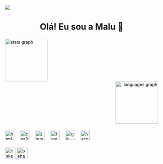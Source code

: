 ![](https://capsule-render.vercel.app/api?type=waving&height=140&color=eb85b1&textBg=false&fontAlign=0&fontAlignY=0&descAlign=0&descAlignY=0)
<h1 align="center">Olá! Eu sou a Malu 🩷</h1>
<div align="left">
<p></p>
</div>

###

<div align="left">
  <img src="https://github-readme-stats.vercel.app/api?username=malucodes&hide_title=true&hide_rank=false&show_icons=true&include_all_commits=true&count_private=true&disable_animations=false&bg_color=eb85b140&text_color=black&ring_color=eb85b1&icon_color=black&rank_icon=github&locale=en&hide_border=true&custom_title=Malucodes's%20GitHub" height="140" alt="stats graph"  />
</div>
<div align="right">
  <img src="https://github-readme-stats.vercel.app/api/top-langs?username=malucodes&locale=en&hide_title=false&layout=compact&card_width=320&langs_count=5&bg_color=eb85b140&text_color=eb85b1&title_color=eb85b1&icon_color=eb85b1&hide_border=true" height="140" alt="languages graph"  />
</div>

###

<div align="left">
  <img src="https://cdn.jsdelivr.net/gh/devicons/devicon/icons/html5/html5-original.svg" height="30" alt="html5 logo"  />
  <img width="12" />
  <img src="https://cdn.jsdelivr.net/gh/devicons/devicon/icons/css3/css3-original.svg" height="30" alt="css3 logo"  />
  <img width="12" />
  <img src="https://cdn.jsdelivr.net/gh/devicons/devicon/icons/javascript/javascript-original.svg" height="30" alt="javascript logo"  />
  <img width="12" />
  <img src="https://cdn.jsdelivr.net/gh/devicons/devicon/icons/figma/figma-original.svg" height="30" alt="figma logo"  />
  <img width="12" />
  <img src="https://cdn.jsdelivr.net/gh/devicons/devicon/icons/git/git-original.svg" height="30" alt="git logo"  />
  <img width="12" />
  <img src="https://cdn.jsdelivr.net/gh/devicons/devicon/icons/vscode/vscode-original.svg" height="30" alt="vscode logo"  />
</div>

###

<div align="left">
  <a href="https//www.linkedin.com/in/maria-luiza-benevides" target="_blank">
    <img src="https://img.shields.io/static/v1?message=LinkedIn&logo=linkedin&label=&color=eb85b1&logoColor=white&labelColor=&style=for-the-badge" height="35" alt="linkedin logo"  />
  </a>
  <a href="https//www.behance.net/marialbenevides" target="_blank">
    <img src="https://img.shields.io/static/v1?message=Behance&logo=behance&label=&color=eb85b1&logoColor=white&labelColor=&style=for-the-badge" height="35" alt="behance logo"  />
  </a>
</div>

###
